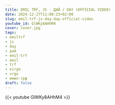 ```yaml
---
title: EMIL TRF, JS - ДАЙ / DAY (OFFICIAL VIDEO)
date: 2024-12-27T11:00:23+02:00
slug: emil-trf-js-day-day-official-video
youtube_id: GlWKy8AHhM4
cover: cover.jpg
tags:
- emiltrf
- js
- day
- дай
- emil-trf
- emil
- trf
- virgo
- vrgo
- емил-трф
draft: false
---
```


{{< youtube GlWKy8AHhM4 >}}
